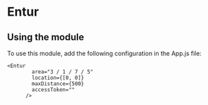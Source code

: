 # Entur

## Using the module

To use this module, add the following configuration in the App.js file:
```
<Entur
        area="3 / 1 / 7 / 5"
        location={[0, 0]}
        maxDistance={500}
        accessToken=""
      />
```
